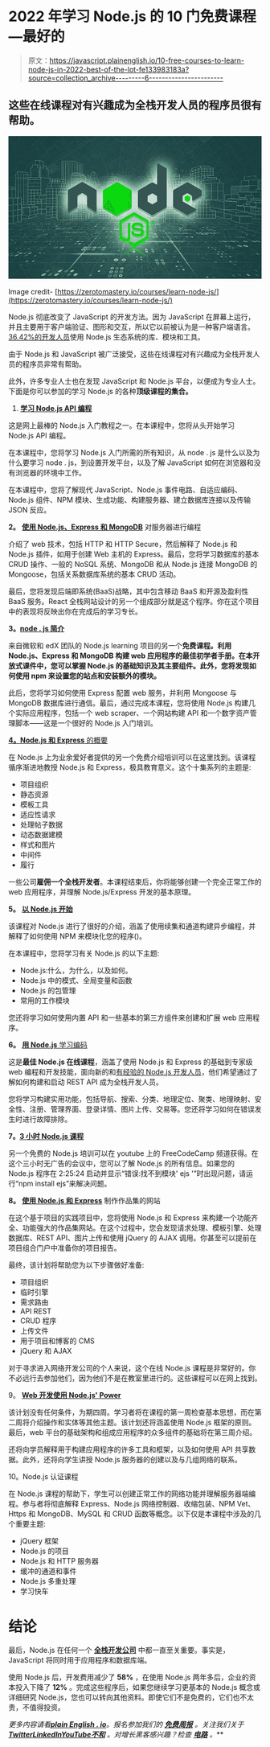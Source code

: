 # 2022 年学习 Node.js 的 10 门免费课程—最好的

> 原文：<https://javascript.plainenglish.io/10-free-courses-to-learn-node-js-in-2022-best-of-the-lot-fe133983183a?source=collection_archive---------6----------------------->

## 这些在线课程对有兴趣成为全栈开发人员的程序员很有帮助。

![](img/35e4a494970bcc3605988eba57b086ec.png)

Image credit- [https://zerotomastery.io/courses/learn-node-js/](https://zerotomastery.io/courses/learn-node-js/)

Node.js 彻底改变了 JavaScript 的开发方法。因为 JavaScript 在屏幕上运行，并且主要用于客户端验证、图形和交互，所以它以前被认为是一种客户端语言。 [36.42%的开发人员](https://www.enterpriseappstoday.com/stats/node-js-statistics.html#What_Is_Node_Js)使用 Node.js 生态系统的库、模块和工具。

由于 Node.js 和 JavaScript 被广泛接受，这些在线课程对有兴趣成为全栈开发人员的程序员非常有帮助。

此外，许多专业人士也在发现 JavaScript 和 Node.js 平台，以便成为专业人士。下面是你可以参加的学习 Node.js 的各种**顶级课程的集合。**

1.  [**学习 Node.js API 编程**](https://click.linksynergy.com/deeplink?id=JVFxdTr9V80&mid=39197&murl=https%3A%2F%2Fwww.udemy.com%2Fnode-js-api-tutorial%2F)

这是网上最棒的 Node.js 入门教程之一。在本课程中，您将从头开始学习 Node.js API 编程。

在本课程中，您将学习 Node.js 入门所需的所有知识，从 node . js 是什么以及为什么要学习 node . js，到设置开发平台，以及了解 JavaScript 如何在浏览器和没有浏览器的环境中工作。

在本课程中，您将了解现代 JavaScript、Node.js 事件电路、自适应编码、Node.js 组件、NPM 模块、生成功能、构建服务器、建立数据库连接以及传输 JSON 反应。

**2。** [**使用 Node.js、Express 和 MongoDB**](https://coursera.pxf.io/c/3294490/1164545/14726?u=https%3A%2F%2Fwww.coursera.org%2Flearn%2Fserver-side-nodejs) 对服务器进行编程

介绍了 web 技术，包括 HTTP 和 HTTP Secure，然后解释了 Node.js 和 Node.js 插件，如用于创建 Web 主机的 Express。最后，您将学习数据库的基本 CRUD 操作、一般的 NoSQL 系统、MongoDB 和从 Node.js 连接 MongoDB 的 Mongoose，包括关系数据库系统的基本 CRUD 活动。

最后，您将发现后端即系统(BaaS)战略，其中包含移动 BaaS 和开源及盈利性 BaaS 服务。React 全栈网站设计的另一个组成部分就是这个程序。你在这个项目中的表现将反映出你在完成后的学习专长。

**3。**[**node . js 简介**](https://www.awin1.com/cread.php?awinmid=6798&awinaffid=631878&clickref=&p=%5B%5Bhttps%3A%2F%2Fwww.edx.org%2Fcourse%2Fintroduction-to-nodejs)

来自微软和 edX 团队的 Node.js learning 项目的另一个**免费课程。利用 Node.js、Express 和 MongoDB 构建 web 应用程序的最佳初学者手册。在本开放式课件中，您可以掌握 Node.js 的基础知识及其主要组件。此外，您将发现如何使用 npm 来设置您的站点和安装额外的模块。**

此后，您将学习如何使用 Express 配置 web 服务，并利用 Mongoose 与 MongoDB 数据库进行通信。最后，通过完成本课程，您将使用 Node.js 构建几个实际应用程序，包括一个 web scraper、一个网站构建 API 和一个数字资产管理脚本——这是一个很好的 Node.js 入门培训。

[**4。Node.js 和 Express** 的概要](https://click.linksynergy.com/deeplink?id=JVFxdTr9V80&mid=39197&murl=https%3A%2F%2Fwww.udemy.com%2Fintro-to-node-js-express%2F)

在 Node.js 上为业余爱好者提供的另一个免费介绍培训可以在这里找到。该课程循序渐进地教授 Node.js 和 Express，极具教育意义。这个十集系列的主题是:

*   项目组织
*   静态资源
*   模板工具
*   适应性请求
*   处理帖子数据
*   动态数据建模
*   样式和图片
*   中间件
*   履行

一些公司**雇佣一个全栈开发者**。本课程结束后，你将能够创建一个完全正常工作的 web 应用程序，并理解 Node.js/Express 开发的基本原理。

**5。** [**以 Node.js 开始**](https://pluralsight.pxf.io/c/1193463/424552/7490?u=https%3A%2F%2Fwww.pluralsight.com%2Fcourses%2Fnode-intro)

该课程对 Node.js 进行了很好的介绍，涵盖了使用续集和通道构建异步编程，并解释了如何使用 NPM 来模块化您的程序()。

在本课程中，您将学习有关 Node.js 的以下主题:

*   Node.js:什么，为什么，以及如何。
*   Node.js 中的模式、全局变量和函数
*   Node.js 的包管理
*   常用的工作模块

您还将学习如何使用内置 API 和一些基本的第三方组件来创建和扩展 web 应用程序。

**6。** [**用 Node.js** 学习编码](https://click.linksynergy.com/deeplink?id=JVFxdTr9V80&mid=39197&murl=https%3A%2F%2Fwww.udemy.com%2Fcourse%2Fcode-with-node%2F)

这是**最佳 Node.js 在线课程**，涵盖了使用 Node.js 和 Express 的基础到专家级 web 编程和开发技能，面向新的和[有经验的 Node.js 开发人员](https://www.arkasoftwares.com/hire-nodejs-developer)，他们希望通过了解如何构建和启动 REST API 成为全栈开发人员。

您将学习构建实用功能，包括导航、搜索、分类、地理定位、聚类、地理映射、安全性、注册、管理界面、登录详情、图片上传、交易等。您还将学习如何在错误发生时进行故障排除。

**7。**[**3 小时 Node.js 课程**](https://www.youtube.com/watch?v=RLtyhwFtXQA)

另一个免费的 Node.js 培训可以在 youtube 上的 FreeCodeCamp 频道获得。在这个三小时无广告的会议中，您可以了解 Node.js 的所有信息。如果您的 Node.js 程序在 2:25:24 启动并显示“错误:找不到模块' ejs '”时出现问题，请运行“npm install ejs”来解决问题。

**8。** [**使用 Node.js 和 Express**](https://click.linksynergy.com/deeplink?id=JVFxdTr9V80&mid=39197&murl=https%3A%2F%2Fwww.udemy.com%2Fcourse%2Fportfolio-website-with-node-js-express%2F) 制作作品集的网站

在这个基于项目的实践项目中，您将使用 Node.js 和 Express 来构建一个功能齐全、功能强大的作品集网站。在这个过程中，您会发现请求处理、模板引擎、处理数据库、REST API、图片上传和使用 jQuery 的 AJAX 调用。你甚至可以提前在项目组合门户中准备你的项目报告。

最终，该计划将帮助您为以下步骤做好准备:

*   项目组织
*   临时引擎
*   需求路由
*   API REST
*   CRUD 程序
*   上传文件
*   用于项目和博客的 CMS
*   jQuery 和 AJAX

对于寻求进入网络开发公司的个人来说，这个在线 Node.js 课程是非常好的。你不必远行去参加他们，因为他们不是在教室里进行的。这些课程可以在网上找到。

9。 [**Web 开发使用 Node.js' Power**](https://www.edx.org/course/web-app-development-with-the-power-of-nodejs)

该计划没有任何条件，为期四周。学习者将在课程的第一周检查基本思想，而在第二周将介绍操作和实体等其他主题。该计划还将涵盖使用 Node.js 框架的原则。最后，web 平台的基础架构和组成应用程序的众多组件的基础将在第三周介绍。

还将向学员解释用于构建应用程序的许多工具和框架，以及如何使用 API 共享数据。此外，还将向学生讲授 Node.js 服务器的创建以及与几组网络的联系。

10。Node.js 认证课程

在 Node.js 课程的帮助下，学生可以创建正常工作的网络功能并理解服务器端编程。参与者将彻底解释 Express、Node.js 网络控制器、收缩包装、NPM Vet、Https 和 MongoDB、MySQL 和 CRUD 函数等概念。以下仅是本课程中涉及的几个重要主题:

*   jQuery 框架
*   Node.js 的项目
*   Node.js 和 HTTP 服务器
*   缓冲的通道和事件
*   Node.js 多重处理
*   学习快车

# 结论

最后，Node.js 在任何一个 [**全栈开发公司**](https://www.arkasoftwares.com/full-stack-development) 中都一直至关重要。事实是，JavaScript 将同时用于应用程序和数据库端。

使用 Node.js 后，开发费用减少了 **58%** ，在使用 Node.js 两年多后，企业的资本投入下降了 **12%** 。完成这些程序后，如果您继续学习更基本的 Node.js 概念或详细研究 Node.js，您也可以转向其他资料。即使它们不是免费的，它们也不太贵，不值得投资。

*更多内容请看*[***plain English . io***](https://plainenglish.io/)*。报名参加我们的* [***免费周报***](http://newsletter.plainenglish.io/) *。关注我们关于*[***Twitter***](https://twitter.com/inPlainEngHQ)[***LinkedIn***](https://www.linkedin.com/company/inplainenglish/)*[***YouTube***](https://www.youtube.com/channel/UCtipWUghju290NWcn8jhyAw)*[***不和***](https://discord.gg/GtDtUAvyhW) *。对增长黑客感兴趣？检查* [***电路***](https://circuit.ooo/) *。***